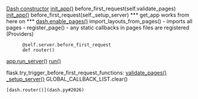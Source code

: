 [Dash constructor](dash.py#2023)
    [init_app()](dash_spa.py#114)
      before_first_request(self.validate_pages)
      [init_app()](dash.py#505)
        before_first_request(self._setup_server)
        *** get_app works from here on ***
        [dash.enable_pages()](dash.py#2023)
          import_layouts_from_pages()
            - imports all pages
              - register_page()
                - any static callbacks in pages files are registered (Providers)

          @self.server.before_first_request
          def router()

[app.run_server()](server.py#35)
    [run()](dash_spa.py#138)


  flask.try_trigger_before_first_request_functions:
    [validate_pages()](dash_pages.py#161)
    [_setup_server()](dash.py#1271)
      GLOBAL_CALLBACK_LIST.clear()


    [dash.router()](dash.py#2026)
